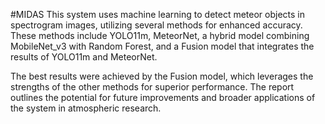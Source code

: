#MIDAS
This system uses machine learning to detect meteor objects in spectrogram images, utilizing several methods for enhanced accuracy. These methods include YOLO11m, MeteorNet, a hybrid model combining MobileNet_v3 with Random Forest, and a Fusion model that integrates the results of YOLO11m and MeteorNet. 

The best results were achieved by the Fusion model, which leverages the strengths of the other methods for superior performance. The report outlines the potential for future improvements and broader applications of the system in atmospheric research.
